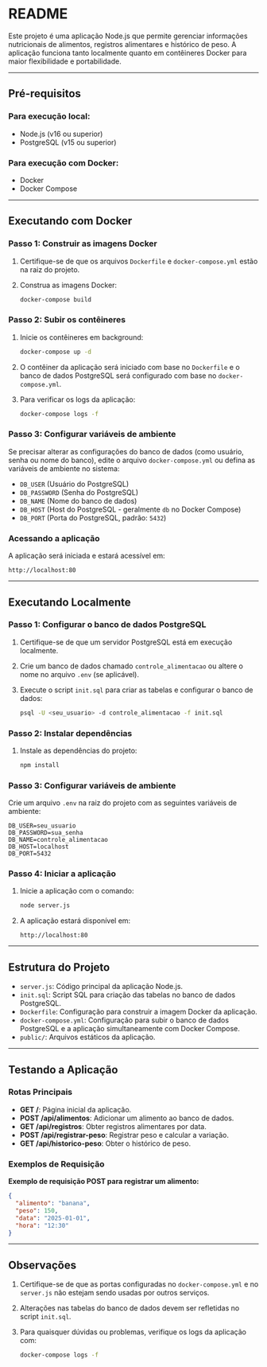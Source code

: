 # README

Este projeto é uma aplicação Node.js que permite gerenciar informações nutricionais de alimentos, registros alimentares e histórico de peso. A aplicação funciona tanto localmente quanto em contêineres Docker para maior flexibilidade e portabilidade.

---

## Pré-requisitos

### Para execução local:
- Node.js (v16 ou superior)
- PostgreSQL (v15 ou superior)

### Para execução com Docker:
- Docker
- Docker Compose

---

## Executando com Docker

### Passo 1: Construir as imagens Docker

1. Certifique-se de que os arquivos `Dockerfile` e `docker-compose.yml` estão na raiz do projeto.
2. Construa as imagens Docker:

   ```bash
   docker-compose build
   ```

### Passo 2: Subir os contêineres

1. Inicie os contêineres em background:

   ```bash
   docker-compose up -d
   ```

2. O contêiner da aplicação será iniciado com base no `Dockerfile` e o banco de dados PostgreSQL será configurado com base no `docker-compose.yml`.

3. Para verificar os logs da aplicação:

   ```bash
   docker-compose logs -f
   ```

### Passo 3: Configurar variáveis de ambiente

Se precisar alterar as configurações do banco de dados (como usuário, senha ou nome do banco), edite o arquivo `docker-compose.yml` ou defina as variáveis de ambiente no sistema:

- `DB_USER` (Usuário do PostgreSQL)
- `DB_PASSWORD` (Senha do PostgreSQL)
- `DB_NAME` (Nome do banco de dados)
- `DB_HOST` (Host do PostgreSQL - geralmente `db` no Docker Compose)
- `DB_PORT` (Porta do PostgreSQL, padrão: `5432`)

### Acessando a aplicação

A aplicação será iniciada e estará acessível em:

```
http://localhost:80
```

---

## Executando Localmente

### Passo 1: Configurar o banco de dados PostgreSQL

1. Certifique-se de que um servidor PostgreSQL está em execução localmente.
2. Crie um banco de dados chamado `controle_alimentacao` ou altere o nome no arquivo `.env` (se aplicável).
3. Execute o script `init.sql` para criar as tabelas e configurar o banco de dados:

   ```bash
   psql -U <seu_usuario> -d controle_alimentacao -f init.sql
   ```

### Passo 2: Instalar dependências

1. Instale as dependências do projeto:

   ```bash
   npm install
   ```

### Passo 3: Configurar variáveis de ambiente

Crie um arquivo `.env` na raiz do projeto com as seguintes variáveis de ambiente:

```
DB_USER=seu_usuario
DB_PASSWORD=sua_senha
DB_NAME=controle_alimentacao
DB_HOST=localhost
DB_PORT=5432
```

### Passo 4: Iniciar a aplicação

1. Inicie a aplicação com o comando:

   ```bash
   node server.js
   ```

2. A aplicação estará disponível em:

   ```
   http://localhost:80
   ```

---

## Estrutura do Projeto

- `server.js`: Código principal da aplicação Node.js.
- `init.sql`: Script SQL para criação das tabelas no banco de dados PostgreSQL.
- `Dockerfile`: Configuração para construir a imagem Docker da aplicação.
- `docker-compose.yml`: Configuração para subir o banco de dados PostgreSQL e a aplicação simultaneamente com Docker Compose.
- `public/`: Arquivos estáticos da aplicação.

---

## Testando a Aplicação

### Rotas Principais

- **GET /**: Página inicial da aplicação.
- **POST /api/alimentos**: Adicionar um alimento ao banco de dados.
- **GET /api/registros**: Obter registros alimentares por data.
- **POST /api/registrar-peso**: Registrar peso e calcular a variação.
- **GET /api/historico-peso**: Obter o histórico de peso.

### Exemplos de Requisição

**Exemplo de requisição POST para registrar um alimento:**

```json
{
  "alimento": "banana",
  "peso": 150,
  "data": "2025-01-01",
  "hora": "12:30"
}
```

---

## Observações

1. Certifique-se de que as portas configuradas no `docker-compose.yml` e no `server.js` não estejam sendo usadas por outros serviços.
2. Alterações nas tabelas do banco de dados devem ser refletidas no script `init.sql`.
3. Para quaisquer dúvidas ou problemas, verifique os logs da aplicação com:

   ```bash
   docker-compose logs -f
   ```

